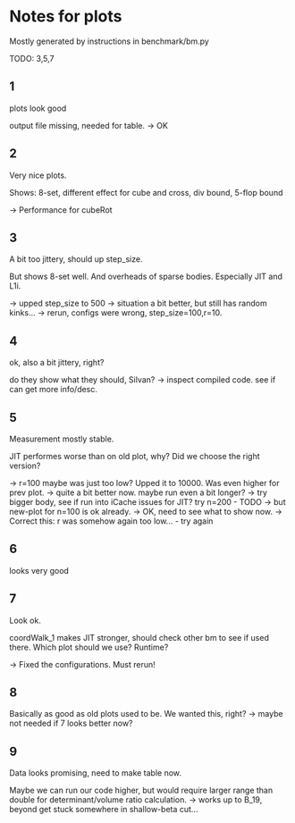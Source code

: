 # Notes for plots

Mostly generated by instructions in benchmark/bm.py

TODO: 3,5,7

## 1
plots look good

output file missing, needed for table.
 -> OK

## 2
Very nice plots.

Shows: 8-set, different effect for cube and cross, div bound, 5-flop bound

 -> Performance for cubeRot

## 3
A bit too jittery, should up step_size.

But shows 8-set well. And overheads of sparse bodies. Especially JIT and L1i.

 -> upped step_size to 500
 -> situation a bit better, but still has random kinks...
 -> rerun, configs were wrong, step_size=100,r=10.

## 4
ok, also a bit jittery, right?

do they show what they should, Silvan?
 -> inspect compiled code. see if can get more info/desc.

## 5
Measurement mostly stable.

JIT performes worse than on old plot, why? Did we choose the right version?

 -> r=100 maybe was just too low? Upped it to 10000. Was even higher for prev plot.
 -> quite a bit better now. maybe run even a bit longer?
 -> try bigger body, see if run into iCache issues for JIT? try n=200 - TODO
 -> but new-plot for n=100 is ok already.
 -> OK, need to see what to show now.
 -> Correct this: r was somehow again too low... - try again

## 6
looks very good

## 7
Look ok.

coordWalk_1 makes JIT stronger, should check other bm to see if used there.
Which plot should we use? Runtime?

-> Fixed the configurations. Must rerun!


## 8
Basically as good as old plots used to be. We wanted this, right?
-> maybe not needed if 7 looks better now?

## 9
Data looks promising, need to make table now.

Maybe we can run our code higher, but would require larger range than double for determinant/volume ratio calculation.
 -> works up to B_19, beyond get stuck somewhere in shallow-beta cut...

